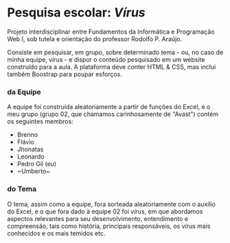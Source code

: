 # Pesquisa escolar: _Vírus_

Projeto interdisciplinar entre Fundamentos da Informática e Programação Web I, sob tutela e orientação do professor Rodolfo P. Araújo.

Consiste em pesquisar, em grupo, sobre determinado tema - ou, no caso de minha equipe, vírus - e dispor o conteúdo pesquisado em um website construído para a aula.
A plataforma deve conter HTML & CSS, mas inclui também Boostrap para poupar esforços.

### da Equipe

A equipe foi construída aleatoriamente a partir de funções do Excel, e o meu grupo (grupo 02, que chamamos carinhosamente de "Avast") contém os seguintes membros:

* Brenno
* Flávio
* Jhonatas
* Leonardo
* Pedro Gil (eu)
* ~Umberto~

### do Tema

O tema, assim como a equipe, fora sorteada aleatoriamente com o auxílio do Excel, e o que fora dado à equipe 02 foi _vírus_, em que abordamos aspectos relevantes para seu desenvolvimento, entendimento e compreensão, tais como história, principais responsáveis, os vírus mais conhecidos e os mais temidos etc.

